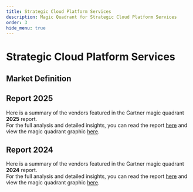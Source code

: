 ```yaml
---
title: Strategic Cloud Platform Services
description: Magic Quadrant for Strategic Cloud Platform Services
order: 3
hide_menu: true
---
```


# Strategic Cloud Platform Services

## Market Definition

## Report 2025

Here is a summary of the vendors featured in the Gartner magic quadrant **2025** report. <br/>For the full analysis and detailed insights, you can read the report
<a href="/docs/2025/strategic-cloud-platform-services.pdf" target="_blank" rel="noopener noreferrer">here</a>
and view the magic quadrant graphic
<a href="/docs/2025/strategic-cloud-platform-services.png" target="_blank" rel="noopener noreferrer">here</a>.

## Report 2024

Here is a summary of the vendors featured in the Gartner magic quadrant **2024** report. <br/>For the full analysis and detailed insights, you can read the report
<a href="/docs/2024/strategic-cloud-platform-services.pdf" target="_blank" rel="noopener noreferrer">here</a>
and view the magic quadrant graphic
<a href="/docs/2024/strategic-cloud-platform-services.png" target="_blank" rel="noopener noreferrer">here</a>.
